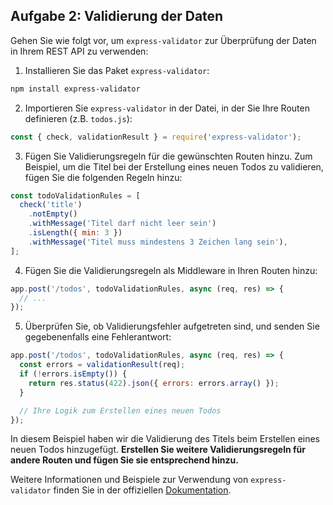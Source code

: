 ## Aufgabe 2: Validierung der Daten

Gehen Sie wie folgt vor, um `express-validator` zur Überprüfung der Daten in Ihrem REST API zu verwenden:

1. Installieren Sie das Paket `express-validator`:

```bash
npm install express-validator
```

2. Importieren Sie `express-validator` in der Datei, in der Sie Ihre Routen definieren (z.B. `todos.js`):

```javascript
const { check, validationResult } = require('express-validator');
```

3. Fügen Sie Validierungsregeln für die gewünschten Routen hinzu. Zum Beispiel, um die Titel bei der Erstellung eines neuen Todos zu validieren, fügen Sie die folgenden Regeln hinzu:

```javascript
const todoValidationRules = [
  check('title')
    .notEmpty()
    .withMessage('Titel darf nicht leer sein')
    .isLength({ min: 3 })
    .withMessage('Titel muss mindestens 3 Zeichen lang sein'),
];
```

4. Fügen Sie die Validierungsregeln als Middleware in Ihren Routen hinzu:

```javascript
app.post('/todos', todoValidationRules, async (req, res) => {
  // ...
});
```

5. Überprüfen Sie, ob Validierungsfehler aufgetreten sind, und senden Sie gegebenenfalls eine Fehlerantwort:

```javascript
app.post('/todos', todoValidationRules, async (req, res) => {
  const errors = validationResult(req);
  if (!errors.isEmpty()) {
    return res.status(422).json({ errors: errors.array() });
  }

  // Ihre Logik zum Erstellen eines neuen Todos
});
```

In diesem Beispiel haben wir die Validierung des Titels beim Erstellen eines neuen Todos hinzugefügt. 
**Erstellen Sie weitere Validierungsregeln für andere Routen und fügen Sie sie entsprechend hinzu.**

Weitere Informationen und Beispiele zur Verwendung von `express-validator` finden Sie in der offiziellen [Dokumentation](https://express-validator.github.io/docs/).